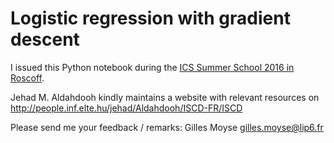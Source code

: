 # Logistic regression with gradient descent

I issued this Python notebook during the [ICS Summer School 2016 in Roscoff](https://www.lip6.fr/Julien.Tierny/private/plaquette2016.pdf).

Jehad M. Aldahdooh kindly maintains a website with relevant resources on http://people.inf.elte.hu/jehad/Aldahdooh/ISCD-FR/ISCD

Please send me your feedback / remarks: Gilles Moyse <gilles.moyse@lip6.fr>